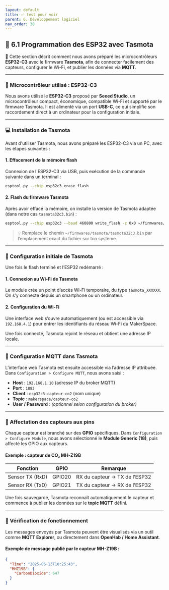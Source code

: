 ```yaml
---
layout: default
title: ✅ test pour voir
parent: 6. Développement logiciel
nav_order: 30
---
```


## 🔌 6.1 Programmation des ESP32 avec Tasmota

🧠 Cette section décrit comment nous avons préparé les microcontrôleurs **ESP32-C3** avec le firmware **Tasmota**, afin de connecter facilement des capteurs, configurer le Wi-Fi, et publier les données via **MQTT**.

---

### 🔧 Microcontrôleur utilisé : ESP32-C3

Nous avons utilisé le **ESP32-C3** proposé par **Seeed Studio**, un microcontrôleur compact, économique, compatible Wi-Fi et supporté par le firmware Tasmota. Il est alimenté via un port **USB-C**, ce qui simplifie son raccordement direct à un ordinateur pour la configuration initiale.

---

### 💻 Installation de Tasmota

Avant d'utiliser Tasmota, nous avons préparé les ESP32-C3 via un PC, avec les étapes suivantes :

#### 1. Effacement de la mémoire flash

Connexion de l'ESP32-C3 via USB, puis exécution de la commande suivante dans un terminal :

```bash
esptool.py --chip esp32c3 erase_flash
```

#### 2. Flash du firmware Tasmota

Après avoir effacé la mémoire, on installe la version de Tasmota adaptée (dans notre cas `tasmota32c3.bin`) :

```bash
esptool.py --chip esp32c3 --baud 460800 write_flash -z 0x0 ~/firmwares/tasmota/tasmota32c3.bin
```

> 💡 Remplace le chemin `~/firmwares/tasmota/tasmota32c3.bin` par l’emplacement exact du fichier sur ton système.

---

### 📱 Configuration initiale de Tasmota

Une fois le flash terminé et l’ESP32 redémarré :

#### 1. Connexion au Wi-Fi de Tasmota

Le module crée un point d’accès Wi-Fi temporaire, du type `tasmota_XXXXXX`. On s’y connecte depuis un smartphone ou un ordinateur.

#### 2. Configuration du Wi-Fi

Une interface web s’ouvre automatiquement (ou est accessible via `192.168.4.1`) pour entrer les identifiants du réseau Wi-Fi du MakerSpace.

Une fois connecté, Tasmota rejoint le réseau et obtient une adresse IP locale.

---

### 📡 Configuration MQTT dans Tasmota

L’interface web Tasmota est ensuite accessible via l’adresse IP attribuée. Dans `Configuration > Configure MQTT`, nous avons saisi :

- **Host** : `192.168.1.10` (adresse IP du broker MQTT)
- **Port** : `1883`
- **Client** : `esp32c3-capteur-co2` (nom unique)
- **Topic** : `makerspace/capteur-co2`
- **User / Password** : *(optionnel selon configuration du broker)*

---

### 📎 Affectation des capteurs aux pins

Chaque capteur est branché sur des **GPIO** spécifiques. Dans `Configuration > Configure Module`, nous avons sélectionné le **Module Generic (18)**, puis affecté les GPIO aux capteurs.

#### Exemple : capteur de CO₂ MH-Z19B

| Fonction         | GPIO   | Remarque                         |
|------------------|--------|----------------------------------|
| Sensor TX (RxD)  | GPIO20 | RX du capteur → TX de l’ESP32   |
| Sensor RX (TxD)  | GPIO21 | TX du capteur → RX de l’ESP32   |

Une fois sauvegardé, Tasmota reconnaît automatiquement le capteur et commence à publier les données sur le **topic MQTT** défini.

---

### 🧪 Vérification de fonctionnement

Les messages envoyés par Tasmota peuvent être visualisés via un outil comme **MQTT Explorer**, ou directement dans **OpenHab / Home Assistant**.

#### Exemple de message publié par le capteur MH-Z19B :

```json
{
  "Time": "2025-06-13T10:25:43",
  "MHZ19B": {
    "CarbonDioxide": 647
  }
}
```
